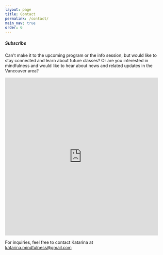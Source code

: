 ```yaml
---
layout: page
title: Contact
permalink: /contact/
main_nav: true
order: 6
---
```


##### Subscribe
Can't make it to the upcoming program or the info session, but would like to stay connected and learn about future classes? Or are you interested in mindfulness and would like to hear about news and related updates in the Vancouver area?

<iframe width="640px" height= "520px" src= "https://forms.office.com/Pages/ResponsePage.aspx?id=DQSIkWdsW0yxEjajBLZtrQAAAAAAAAAAAAMAAOkJCbBUQUhZMFhITjdLTUxUTU5VMEZFTllWRTBUSy4u&embed=true" frameborder= "0" marginwidth= "0" marginheight= "0" style= "border: none; max-width:100%; max-height:100vh" allowfullscreen webkitallowfullscreen mozallowfullscreen msallowfullscreen> </iframe>

For inquiries, feel free to contact Katarina at katarina.mindfulness@gmail.com

